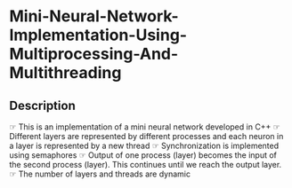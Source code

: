 # Mini-Neural-Network-Implementation-Using-Multiprocessing-And-Multithreading

## Description
☞ This is an implementation of a mini neural network developed in C++
☞ Different layers are represented by different processes and each neuron in a layer is represented by a new thread
☞ Synchronization is implemented using semaphores
☞ Output of one process (layer) becomes the input of the second process (layer). This continues until we reach the output layer.
☞ The number of layers and threads are dynamic  
